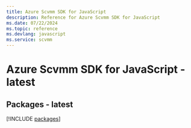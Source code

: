 ```yaml
---
title: Azure Scvmm SDK for JavaScript
description: Reference for Azure Scvmm SDK for JavaScript
ms.date: 07/22/2024
ms.topic: reference
ms.devlang: javascript
ms.service: scvmm
---
```

# Azure Scvmm SDK for JavaScript - latest
## Packages - latest
[!INCLUDE [packages](scvmm-index.md)]